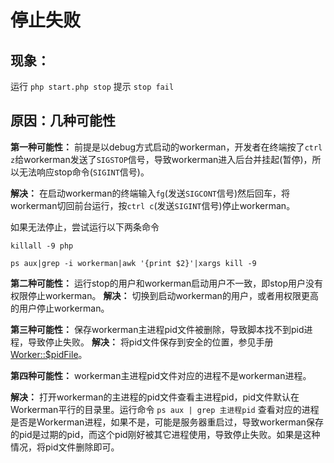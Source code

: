 # 停止失败

## 现象：
运行 ```php start.php stop``` 提示 ```stop fail```

## 原因：几种可能性

**第一种可能性：**
前提是以debug方式启动的workerman，开发者在终端按了```ctrl z```给workerman发送了```SIGSTOP```信号，导致workerman进入后台并挂起(暂停)，所以无法响应stop命令(```SIGINT```信号)。

**解决：**
在启动workerman的终端输入```fg```(发送```SIGCONT```信号)然后回车，将workerman切回前台运行，按```ctrl c```(发送```SIGINT```信号)停止workerman。

如果无法停止，尝试运行以下两条命令
```
killall -9 php
```
```
ps aux|grep -i workerman|awk '{print $2}'|xargs kill -9
```
**第二种可能性：**
运行stop的用户和workerman启动用户不一致，即stop用户没有权限停止workerman。
**解决：**
切换到启动workerman的用户，或者用权限更高的用户停止workerman。



**第三种可能性：**
保存workerman主进程pid文件被删除，导致脚本找不到pid进程，导致停止失败。
**解决：**
将pid文件保存到安全的位置，参见手册[Worker::$pidFile](../worker/pid-file.md)。



**第四种可能性：**
workerman主进程pid文件对应的进程不是workerman进程。

**解决：**
打开workerman的主进程的pid文件查看主进程pid，pid文件默认在Workerman平行的目录里。运行命令 ```ps aux | grep 主进程pid``` 查看对应的进程是否是Workerman进程，如果不是，可能是服务器重启过，导致workerman保存的pid是过期的pid，而这个pid刚好被其它进程使用，导致停止失败。如果是这种情况，将pid文件删除即可。



